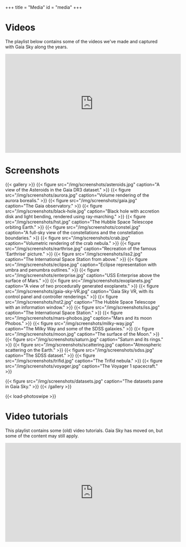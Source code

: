+++
title = "Media"
id = "media"
+++

# Videos

The playlist below contains some of the videos we've made and captured with Gaia Sky along the years.

<iframe width="560" height="315" src="https://www.youtube-nocookie.com/embed/videoseries?si=hHnJT-5liQnjo7qI&amp;list=PLDZ2SS9VxN5tZYcjya_KExcqtqba_NWUk" title="YouTube video player" frameborder="0" allow="accelerometer; autoplay; clipboard-write; encrypted-media; gyroscope; picture-in-picture; web-share" referrerpolicy="strict-origin-when-cross-origin" allowfullscreen></iframe>

# Screenshots

{{< gallery >}}
  {{< figure src="/img/screenshots/asteroids.jpg" caption="A view of the Asteroids in the Gaia DR3 dataset." >}}
  {{< figure src="/img/screenshots/aurora.jpg" caption="Volume rendering of the aurora borealis." >}}
  {{< figure src="/img/screenshots/gaia.jpg" caption="The Gaia observatory." >}}
  {{< figure src="/img/screenshots/black-hole.jpg" caption="Black hole with accretion disk and light bending, rendered using ray-marching." >}}
  {{< figure src="/img/screenshots/hst.jpg" caption="The Hubble Space Telescope orbiting Earth." >}}
  {{< figure src="/img/screenshots/constel.jpg" caption="A full-sky view of the constellations and the constellation boundaries." >}}
  {{< figure src="/img/screenshots/crab.jpg" caption="Volumetric rendering of the crab nebula." >}}
  {{< figure src="/img/screenshots/earthrise.jpg" caption="Recreation of the famous 'Earthrise' picture." >}}
  {{< figure src="/img/screenshots/iss2.jpg" caption="The International Space Station from above." >}}
  {{< figure src="/img/screenshots/eclipse.jpg" caption="Eclipse representation with umbra and penumbra outlines." >}}
  {{< figure src="/img/screenshots/enterprise.jpg" caption="USS Enterprise above the surface of Mars." >}}
  {{< figure src="/img/screenshots/exoplanets.jpg" caption="A view of two procedurally generated exoplanets." >}}
  {{< figure src="/img/screenshots/gaia-sky-VR.jpg" caption="Gaia Sky VR, with its control panel and controller renderings." >}}
  {{< figure src="/img/screenshots/hst2.jpg" caption="The Hubble Space Telescope with an information window." >}}
  {{< figure src="/img/screenshots/iss.jpg" caption="The International Space Station." >}}
  {{< figure src="/img/screenshots/mars-phobos.jpg" caption="Mars and its moon Phobos." >}}
  {{< figure src="/img/screenshots/milky-way.jpg" caption="The Milky Way and some of the SDSS galaxies." >}}
  {{< figure src="/img/screenshots/moon.jpg" caption="The surface of the Moon." >}}
  {{< figure src="/img/screenshots/saturn.jpg" caption="Saturn and its rings." >}}
  {{< figure src="/img/screenshots/scattering.jpg" caption="Atmospheric scattering on the Earth." >}}
  {{< figure src="/img/screenshots/sdss.jpg" caption="The SDSS dataset." >}}
  {{< figure src="/img/screenshots/trifid.jpg" caption="The Trifid nebula." >}}
  {{< figure src="/img/screenshots/voyager.jpg" caption="The Voyager 1 spacecraft." >}}

  {{< figure src="/img/screenshots/datasets.jpg" caption="The datasets pane in Gaia Sky." >}}
{{< /gallery >}}

{{< load-photoswipe >}}

# Video tutorials

This playlist contains some (old) video tutorials. Gaia Sky has moved on, but some of the content may still apply.

<iframe width="560" height="315" src="https://www.youtube-nocookie.com/embed/videoseries?si=B0Jbi3Gsx5lc1z1r&amp;list=PLDZ2SS9VxN5sKQUO_60Eceuft9M1OQogE" title="YouTube video player" frameborder="0" allow="accelerometer; autoplay; clipboard-write; encrypted-media; gyroscope; picture-in-picture; web-share" referrerpolicy="strict-origin-when-cross-origin" allowfullscreen></iframe>
